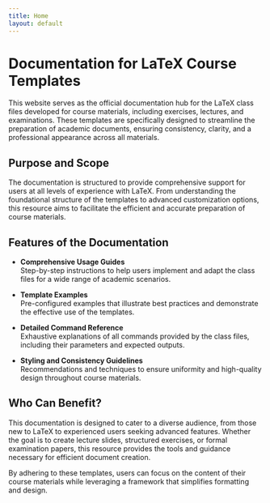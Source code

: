 ```yaml
---
title: Home
layout: default
---
```


# Documentation for LaTeX Course Templates  

This website serves as the official documentation hub for the LaTeX class files developed for course materials, including exercises, lectures, and examinations. These templates are specifically designed to streamline the preparation of academic documents, ensuring consistency, clarity, and a professional appearance across all materials.  

## Purpose and Scope  
The documentation is structured to provide comprehensive support for users at all levels of experience with LaTeX. From understanding the foundational structure of the templates to advanced customization options, this resource aims to facilitate the efficient and accurate preparation of course materials.  

## Features of the Documentation  
- **Comprehensive Usage Guides**  
  Step-by-step instructions to help users implement and adapt the class files for a wide range of academic scenarios.  

- **Template Examples**  
  Pre-configured examples that illustrate best practices and demonstrate the effective use of the templates.  

- **Detailed Command Reference**  
  Exhaustive explanations of all commands provided by the class files, including their parameters and expected outputs.  

- **Styling and Consistency Guidelines**  
  Recommendations and techniques to ensure uniformity and high-quality design throughout course materials.  

## Who Can Benefit?  
This documentation is designed to cater to a diverse audience, from those new to LaTeX to experienced users seeking advanced features. Whether the goal is to create lecture slides, structured exercises, or formal examination papers, this resource provides the tools and guidance necessary for efficient document creation.  

By adhering to these templates, users can focus on the content of their course materials while leveraging a framework that simplifies formatting and design.  
